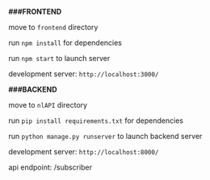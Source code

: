 **###FRONTEND**

move to `frontend` directory

run `npm install` for dependencies

run `npm start` to launch server

development server: `http://localhost:3000/`


**###BACKEND**

move to `nlAPI` directory

run  `pip install requirements.txt` for dependencies

run `python manage.py runserver` to launch backend server

development server: `http://localhost:8000/`

api endpoint: /subscriber
